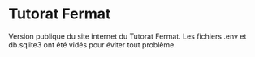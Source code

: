 # Tutorat Fermat

Version publique du site internet du Tutorat Fermat.
Les fichiers .env et db.sqlite3 ont été vidés pour éviter tout problème.


